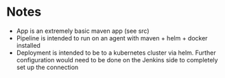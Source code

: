# Notes

- App is an extremely basic maven app (see src)
- Pipeline is intended to run on an agent with maven + helm + docker installed
- Deployment is intended to be to a kubernetes cluster via helm. Further configuration would need to be done on the Jenkins side to completely set up the connection
